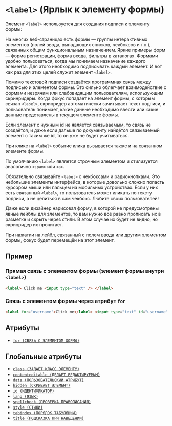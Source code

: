 # `<label>` (Ярлык к элементу формы)

Элемент `<label>` используется для создания подписи к элементу формы:

На многих веб-страницах есть формы — группы интерактивных элементов (полей ввода, выпадающих списков, чекбоксов и т.п.), связанных общим функциональным назначением. Яркие примеры форм — форма регистрации, форма входа, фильтры в каталогах. Формами удобно пользоваться, когда мы понимаем назначение каждого элемента. Для этого необходимо подписывать каждый элемент. И вот как раз для этих целей служит элемент `<label>`.

Помимо текстовой подписи создаётся программная связь между подписью и элементом формы. Это сильно облегчает взаимодействие с формами незрячим или слабовидящим пользователям, использующим скринридеры. Когда фокус попадает на элемент формы, с которым связан `<label>`, скринридер автоматически зачитывает текст подписи, и пользователь понимает, какие данные необходимо ввести или какие данные представлены в текущем элементе формы.

Если элемент с нужным id не является связываемым, то связь не создаётся, и даже если дальше по документу найдётся связываемый элемент с таким же id, то он уже не будет учитываться.

При клике на `<label>` событие клика вызывается также и на связанном элементе формы.

По умолчанию `<label>` является строчным элементом и стилизуется аналогично `<span>` или `<a>`.

Обязательно связывайте `<label>` с чекбоксами и радиокнопками. Это небольшие элементы интерфейса, в которые довольно сложно попасть курсором мыши или пальцем на мобильных устройствах. Если у них есть связанный `<label>`, то пользователь может кликать по тексту подписи, а не целиться в сам чекбокс. Любите своих пользователей!

Даже если дизайнер нарисовал форму, в которой не предусмотрены явные лейблы для элементов, то вам нужно всё равно прописать их в разметке и скрыть через стили. В этом случае их будет не видно, но скринридер их прочитает.

При нажатии на лейбл, связанный с полем ввода или другим элементом формы, фокус будет перемещён на этот элемент.

## Пример

### Прямая связь с элементом формы (элемент формы внутри `<label>`)

```html
<label> Click me <input type="text" /> </label>
```

### Связь с элементом формы через атрибут `for`

```html
<label for="username">Click me</label> <input type="text" id="username" />
```

## Атрибуты

- [`for (СВЯЗЬ С ЭЛЕМЕНТОМ ФОРМЫ)`](<../ATTRIBUTES FORM/for (СВЯЗЬ С ЭЛЕМЕНТОМ ФОРМЫ).md>)

## Глобальные атрибуты

- [`class (ЗАДАЕТ КЛАСС ЭЛЕМЕНТУ)`](<../ATTRIBUTES GLOBAL/class (ЗАДАЕТ КЛАСС ЭЛЕМЕНТУ).md>)
- [`contenteditable (ДЕЛАЕТ РЕДАКТИРУЕМЫМ)`](<../ATTRIBUTES GLOBAL/contenteditable (ДЕЛАЕТ РЕДАКТИРУЕМЫМ).md>)
- [`data (ПОЛЬЗОВАТЕЛЬСКИЙ АТРИБУТ)`](<../ATTRIBUTES GLOBAL/data (ПОЛЬЗОВАТЕЛЬСКИЙ АТРИБУТ).md>)
- [`hidden (СКРЫВАЕТ ЭЛЕМЕНТ)`](<../ATTRIBUTES GLOBAL/hidden (СКРЫВАЕТ ЭЛЕМЕНТ).md>)
- [`id (ИДЕНТИФИКАТОР)`](<../ATTRIBUTES GLOBAL/id (ИДЕНТИФИКАТОР).md>)
- [`lang (ЯЗЫК)`](<../ATTRIBUTES GLOBAL/lang (ЯЗЫК).md>)
- [`spellcheck (ПРОВЕРКА ПРАВОПИСАНИЯ)`](<../ATTRIBUTES GLOBAL/spellcheck (ПРОВЕРКА ПРАВОПИСАНИЯ).md>)
- [`style (СТИЛИ)`](<../ATTRIBUTES GLOBAL/style (СТИЛИ).md>)
- [`tabindex (ПОРЯДОК ТАБУЛЯЦИИ)`](<../ATTRIBUTES GLOBAL/tabindex (ПОРЯДОК ТАБУЛЯЦИИ).md>)
- [`title (ПОДСКАЗКА ПРИ НАВЕДЕНИИ)`](<../ATTRIBUTES GLOBAL/title (ПОДСКАЗКА ПРИ НАВЕДЕНИИ).md>)
